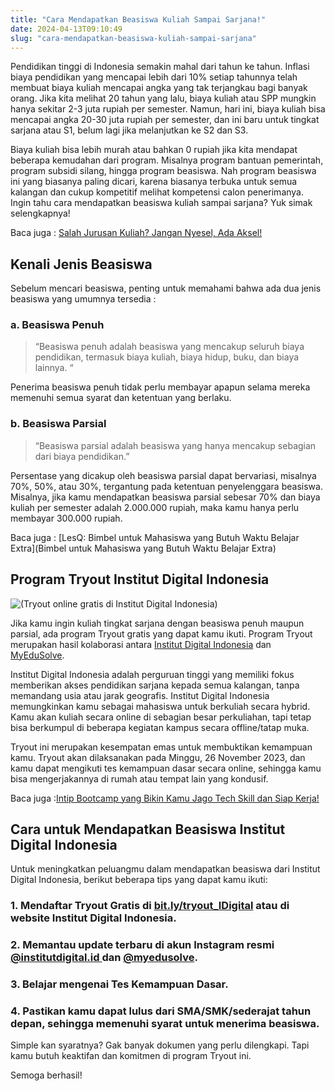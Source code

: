 ```yaml
---
title: "Cara Mendapatkan Beasiswa Kuliah Sampai Sarjana!"
date: 2024-04-13T09:10:49
slug: "cara-mendapatkan-beasiswa-kuliah-sampai-sarjana"
---
```

Pendidikan tinggi di Indonesia semakin mahal dari tahun ke tahun. Inflasi biaya pendidikan yang mencapai lebih dari 10% setiap tahunnya telah membuat biaya kuliah mencapai angka yang tak terjangkau bagi banyak orang. Jika kita melihat 20 tahun yang lalu, biaya kuliah atau SPP mungkin hanya sekitar 2-3 juta rupiah per semester. Namun, hari ini, biaya kuliah bisa mencapai angka 20-30 juta rupiah per semester, dan ini baru untuk tingkat sarjana atau S1, belum lagi jika melanjutkan ke S2 dan S3.

Biaya kuliah bisa lebih murah atau bahkan 0 rupiah jika kita mendapat beberapa kemudahan dari program. Misalnya program bantuan pemerintah, program subsidi silang, hingga program beasiswa. Nah program beasiswa ini yang biasanya paling dicari, karena biasanya terbuka untuk semua kalangan dan cukup kompetitif melihat kompetensi calon penerimanya. Ingin tahu cara mendapatkan beasiswa kuliah sampai sarjana? Yuk simak selengkapnya!

Baca juga : [Salah Jurusan Kuliah? Jangan Nyesel, Ada Aksel!](https://startupcampus.id/blog/salah-jurusan-kuliah-jangan-nyesel-ada-aksel/)

## Kenali Jenis Beasiswa

Sebelum mencari beasiswa, penting untuk memahami bahwa ada dua jenis beasiswa yang umumnya tersedia : 

### a. Beasiswa Penuh

> “Beasiswa penuh adalah beasiswa yang mencakup seluruh biaya pendidikan, termasuk biaya kuliah, biaya hidup, buku, dan biaya lainnya. “

Penerima beasiswa penuh tidak perlu membayar apapun selama mereka memenuhi semua syarat dan ketentuan yang berlaku.

### b. Beasiswa Parsial

> “Beasiswa parsial adalah beasiswa yang hanya mencakup sebagian dari biaya pendidikan.”

Persentase yang dicakup oleh beasiswa parsial dapat bervariasi, misalnya 70%, 50%, atau 30%, tergantung pada ketentuan penyelenggara beasiswa. Misalnya, jika kamu mendapatkan beasiswa parsial sebesar 70% dan biaya kuliah per semester adalah 2.000.000 rupiah, maka kamu hanya perlu membayar 300.000 rupiah.

Baca juga : [LesQ: Bimbel untuk Mahasiswa yang Butuh Waktu Belajar Extra](Bimbel untuk Mahasiswa yang Butuh Waktu Belajar Extra)

## Program Tryout Institut Digital Indonesia

![(Tryout online gratis di Institut Digital Indonesia)](https://lh7-us.googleusercontent.com/w3eAQyEfu0-HO7YktWCXgM3e8JcPuZ_gP19P_kNCZwbGiaTrtWDEsIduOBR9bU0w48vF-ZyxdqH8ZmoOjkz1a0iM5o1RxD6TiZbn59z8dxPn6O1Ach5O93-Nr4r_H6BIU_05-z2IvVeP)

Jika kamu ingin kuliah tingkat sarjana dengan beasiswa penuh maupun parsial, ada program Tryout gratis yang dapat kamu ikuti. Program Tryout merupakan hasil kolaborasi antara [Institut Digital Indonesia](https://institutdigital.id/) dan [MyEduSolve](https://myedusolve.com/).

Institut Digital Indonesia adalah perguruan tinggi yang memiliki fokus memberikan akses pendidikan sarjana kepada semua kalangan, tanpa memandang usia atau jarak geografis. Institut Digital Indonesia memungkinkan kamu sebagai mahasiswa untuk berkuliah secara hybrid. Kamu akan kuliah secara online di sebagian besar perkuliahan, tapi tetap bisa berkumpul di beberapa kegiatan kampus secara offline/tatap muka.

Tryout ini merupakan kesempatan emas untuk membuktikan kemampuan kamu. Tryout akan dilaksanakan pada Minggu, 26 November 2023, dan kamu dapat mengikuti tes kemampuan dasar secara online, sehingga kamu bisa mengerjakannya di rumah atau tempat lain yang kondusif.

Baca juga :[Intip Bootcamp yang Bikin Kamu Jago Tech Skill dan Siap Kerja!](https://www.startupcampus.id/blog/intip-bootcamp-yang-bikin-kamu-jago-tech-skill-dan-siap-kerja/?_gl=1*1sv38yr*_ga*MTU3NjU4MzE0OC4xNjU3NjEwNDc3*_ga_3G9FB2PL4B*MTY5ODM5MTM5MC4xNTUuMC4xNjk4MzkxMzkwLjAuMC4w*_ga_S5WKMBQ8R2*MTY5ODM5MTM5MC44My4wLjE2OTgzOTEzOTAuMC4wLjA.&_ga=2.138905780.606430162.1698391391-1576583148.1657610477)

## Cara untuk Mendapatkan Beasiswa Institut Digital Indonesia

Untuk meningkatkan peluangmu dalam mendapatkan beasiswa dari Institut Digital Indonesia, berikut beberapa tips yang dapat kamu ikuti:

### 1. Mendaftar Tryout Gratis di [bit.ly/tryout_IDigital](https://docs.google.com/forms/d/e/1FAIpQLScJGlxp8PILaqySY5b8eCCc_QbyFRxFroI5S6mr0ky6lqwepA/viewform) atau di website Institut Digital Indonesia. 

### 2. Memantau update terbaru di akun Instagram resmi [@institutdigital.id ](https://www.instagram.com/institutdigital.id/)dan [@myedusolve](https://www.instagram.com/myedusolve/).

### 3. Belajar mengenai Tes Kemampuan Dasar. 

### 4. Pastikan kamu dapat lulus dari SMA/SMK/sederajat tahun depan, sehingga memenuhi syarat untuk menerima beasiswa.

Simple kan syaratnya? Gak banyak dokumen yang perlu dilengkapi. Tapi kamu butuh keaktifan dan komitmen di program Tryout ini.

Semoga berhasil!